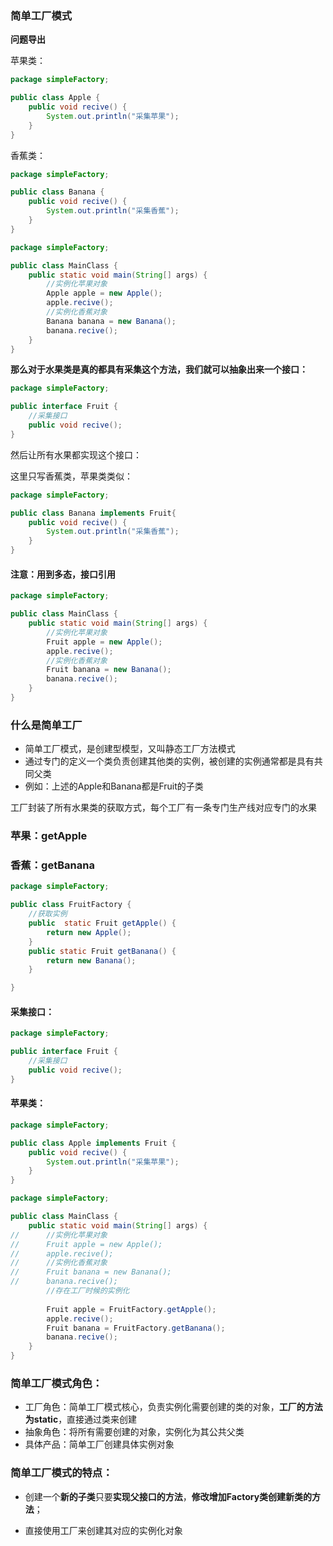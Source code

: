 ### **简单工厂模式**

**问题导出**

苹果类：

```java
package simpleFactory;

public class Apple {
	public void recive() {
		System.out.println("采集苹果");
	}
}

```

香蕉类：

```java
package simpleFactory;

public class Banana {
	public void recive() {
		System.out.println("采集香蕉");
	}
}

```



```java
package simpleFactory;

public class MainClass {
	public static void main(String[] args) {
		//实例化苹果对象
		Apple apple = new Apple();
		apple.recive();
		//实例化香蕉对象
		Banana banana = new Banana();
		banana.recive();
	}
}

```

**那么对于水果类是真的都具有采集这个方法，我们就可以抽象出来一个接口：**

```java
package simpleFactory;

public interface Fruit {
	//采集接口
	public void recive();
}

```

然后让所有水果都实现这个接口：

这里只写香蕉类，苹果类类似：

```java
package simpleFactory;

public class Banana implements Fruit{
	public void recive() {
		System.out.println("采集香蕉");
	}
}

```

#### 注意：用到多态，接口引用

```java
package simpleFactory;

public class MainClass {
	public static void main(String[] args) {
		//实例化苹果对象
		Fruit apple = new Apple();
		apple.recive();
		//实例化香蕉对象
		Fruit banana = new Banana();
		banana.recive();
	}
}

```

###  什么是简单工厂

* 简单工厂模式，是创建型模型，又叫静态工厂方法模式
* 通过专门的定义一个类负责创建其他类的实例，被创建的实例通常都是具有共同父类
* 例如：上述的Apple和Banana都是Fruit的子类



工厂封装了所有水果类的获取方式，每个工厂有一条专门生产线对应专门的水果

### 苹果：getApple

### 香蕉：getBanana

```java
package simpleFactory;

public class FruitFactory {
	//获取实例
	public  static Fruit getApple() {
		return new Apple();
	}
	public static Fruit getBanana() {
		return new Banana();
	}

}

```

#### 采集接口：

```java
package simpleFactory;

public interface Fruit {
	//采集接口
	public void recive();
}

```

#### 苹果类：

```java
package simpleFactory;

public class Apple implements Fruit {
	public void recive() {
		System.out.println("采集苹果");
	}
}

```



```java
package simpleFactory;

public class MainClass {
	public static void main(String[] args) {
//		//实例化苹果对象
//		Fruit apple = new Apple();
//		apple.recive();
//		//实例化香蕉对象
//		Fruit banana = new Banana();
//		banana.recive();
		//存在工厂时候的实例化
		
		Fruit apple = FruitFactory.getApple();
		apple.recive();
		Fruit banana = FruitFactory.getBanana();
		banana.recive();
	}
}

```

### 简单工厂模式角色：

* 工厂角色：简单工厂模式核心，负责实例化需要创建的类的对象，**工厂的方法为static**，直接通过类来创建
* 抽象角色：将所有需要创建的对象，实例化为其公共父类
* 具体产品：简单工厂创建具体实例对象





### 简单工厂模式的特点：

* 创建一个**新的子类**只要**实现父接口的方法**，**修改增加Factory类创建新类的方法**；

* 直接使用工厂来创建其对应的实例化对象



```

```


